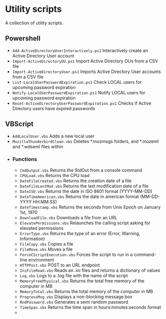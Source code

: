 # Utility scripts

A collection of utility scripts.

## Powershell
* `Add-ActiveDirectoryUserInteractively.ps1` Interactively create an Active Directory User account
* `Import-ActiveDirectoryOU.ps1` Import Active Directory OUs from a CSV file
* `Import-ActiveDirectoryUser.ps1` Imports Active Directory User accounts from a CSV file
* `List-LocalUSerPasswordExpiration.ps1` Check LOCAL users for upcoming password expiration
* `Notify-LocalUSerPasswordExpiration.ps1` Notify LOCAL users for upcoming password expiration
* `Reset-ActiveDirectoryUserPasswordExpiration.ps1` Checks if Active Directory users have expired passwords

## VBScript
* `AddLocalUser.vbs` Adds a new local user
* `MozillaThunderbirdClean.vbs` Deletes *.mozmsgs folders, and *.mozeml and *.wdseml files within
* ### Functions
    * `CmdOutput.vbs` Returns the StdOut from a console command
    * `CPULoad.vbs` Returns the CPU load
    * `DateFileCreated.vbs` Returns the creation date of a file
    * `DateFileLastMod.vbs` Returns the last modification date of a file
    * `DateISO.vbs` Returns the date in ISO 8601 format (YYYY-MM-DD)
    * `DateTimeAmerican.vbs` Returns the date in american format (MM-DD-YYYY HH:MM:SS)
    * `DateTimestamp.vbs` Returns the seconds from Unix Epoch on January 1st, 1970
    * `DownloadFile.vbs` Downloads a file from an URL
    * `ElevatePermissions.vbs` Relaunches the calling script asking for elevated permissions
    * `ErrorType.vbs` Returns the type of an error (Error, Warning, Information)
    * `FileCopy.vbs` Copies a file
    * `FileMove.vbs` Moves a file
    * `ForceCScriptExecution.vbs` Forces the script to run in a command-line environment
    * `HTTPPost.vbs` POST to an URL endpoint
    * `IniFileRead.vbs` Reads an .ini files and returns a dictionary of values
    * `Log.vbs` Logs to a .log file with the name of the script
    * `MemoryFreePhysical.vbs` Returns the total free memory of the computer in MB
    * `MemoryTotal.vbs` Returns the total memory of the computer in MB
    * `ProgressMsg.vbs` Displays a non-blocking message box
    * `RndPassword.vbs` Generates a semi random password
    * `TimeSpan.vbs` Returns the time span in hours:minutes:seconds format
    * 

